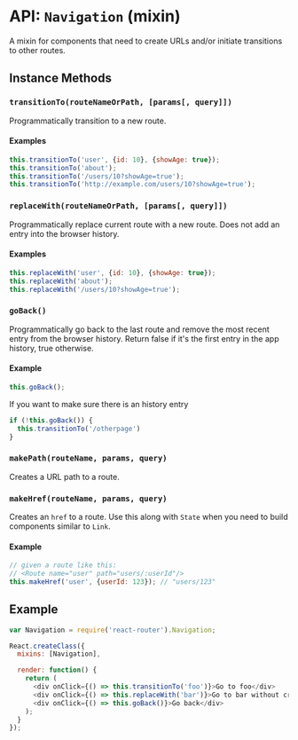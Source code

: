 API: `Navigation` (mixin)
==========================

A mixin for components that need to create URLs and/or initiate
transitions to other routes.

Instance Methods
----------------

### `transitionTo(routeNameOrPath, [params[, query]])`

Programmatically transition to a new route.

#### Examples

```js
this.transitionTo('user', {id: 10}, {showAge: true});
this.transitionTo('about');
this.transitionTo('/users/10?showAge=true');
this.transitionTo('http://example.com/users/10?showAge=true');
```

### `replaceWith(routeNameOrPath, [params[, query]])`

Programmatically replace current route with a new route. Does not add an
entry into the browser history.

#### Examples

```js
this.replaceWith('user', {id: 10}, {showAge: true});
this.replaceWith('about');
this.replaceWith('/users/10?showAge=true');
```

### `goBack()`

Programmatically go back to the last route and remove the most recent
entry from the browser history. Return false if it's the first entry in the app history, true otherwise.

#### Example

```js
this.goBack();
```
If you want to make sure there is an history entry
```js
if (!this.goBack()) {
  this.transitionTo('/otherpage')
}
```

### `makePath(routeName, params, query)`

Creates a URL path to a route.

### `makeHref(routeName, params, query)`

Creates an `href` to a route. Use this along with `State` when you
need to build components similar to `Link`.

#### Example

```js
// given a route like this:
// <Route name="user" path="users/:userId"/>
this.makeHref('user', {userId: 123}); // "users/123"
```

Example
-------

```js
var Navigation = require('react-router').Navigation;

React.createClass({
  mixins: [Navigation],

  render: function() {
    return (
      <div onClick={() => this.transitionTo('foo')}>Go to foo</div>
      <div onClick={() => this.replaceWith('bar')}>Go to bar without creating a new history entry</div>
      <div onClick={() => this.goBack()}>Go back</div>
    );
  }
});
```
